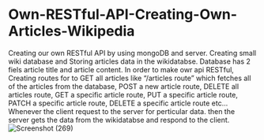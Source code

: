 # Own-RESTful-API-Creating-Own-Articles-Wikipedia
Creating our own RESTful API by using  mongoDB and server. 
Creating small wiki database and Storing articles data in the wikidatabse. Database has 2 fiels article title and article content. In order to make owr api RESTful,
Creating routes for to GET all articles like “/articles route” which fetches all of the articles from the database, POST a new article route, DELETE all articles route, GET a specific article route, PUT a specific article route, PATCH a specific article route, DELETE a specific article route etc...
Whenever the client request to the  server for perticular data. then the server gets the data from the wikidatabse and respond to the client.
![Screenshot (269)](https://user-images.githubusercontent.com/106341416/170860595-8a13830a-b1e0-4ce9-9e20-009f42e1a517.png)

